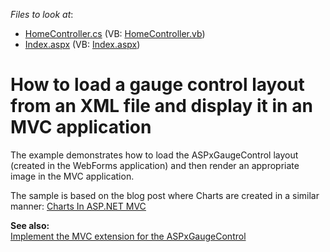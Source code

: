 <!-- default file list -->
*Files to look at*:

* [HomeController.cs](./CS/Controllers/HomeController.cs) (VB: [HomeController.vb](./VB/Controllers/HomeController.vb))
* [Index.aspx](./CS/Views/Home/Index.aspx) (VB: [Index.aspx](./VB/Views/Home/Index.aspx))
<!-- default file list end -->
# How to load a gauge control layout from an XML file and display it in an MVC application


<p>The example demonstrates how to load the ASPxGaugeControl layout (created in the WebForms application) and then render an appropriate image in the MVC application.</p><p>The sample is based on the blog post where Charts are created in a similar manner: <a href="http://community.devexpress.com/blogs/bryan/archive/2010/12/10/charts-in-asp-net-mvc.aspx"><u>Charts In ASP.NET MVC</u></a></p><p><strong>See also:</strong><strong><br />
</strong><a href="https://www.devexpress.com/Support/Center/p/S35090">Implement the MVC extension for the ASPxGaugeControl</a></p>

<br/>


